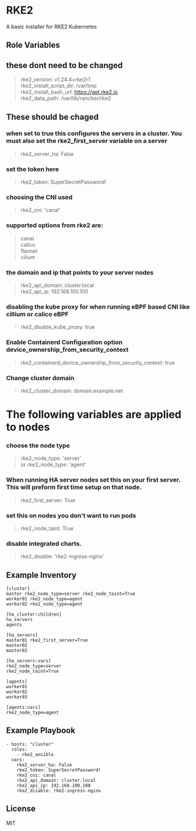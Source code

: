 RKE2
=========

A basic installer for RKE2 Kubernetes

Role Variables
--------------

## these dont need to be changed
> rke2_version: v1.24.4+rke2r1 \
> rke2_install_script_dir: /var/tmp \
> rke2_install_bash_url: https://get.rke2.io \
> rke2_data_path: /var/lib/rancher/rke2

## These should be chaged
### when set to true this configures the servers in a cluster. You must also set the rke2_first_server variable on a server
> rke2_server_ha: False

### set the token here 
> rke2_token: SuperSecretPassword!

### choosing the CNI used
> rke2_cni: 'canal'

### supported options from rke2 are:

> canal \
> calico \
> flannel \
> cilium

### the domain and ip that points to your server nodes
> rke2_api_domain: cluster.local \
> rke2_api_ip: 192.168.100.100

### disabling the kube proxy for when running eBPF based CNI like cillium or calico eBPF

> rke2_disable_kube_proxy: true

### Enable Containerd Configuration option device_ownership_from_security_context

> rke2_containerd_device_ownership_from_security_context: true

### Change cluster domain

> rke2_cluster_domain: domain.example.net

# The following variables are applied to nodes
### choose the node type
> rke2_node_type: 'server' \
or
> rke2_node_type: 'agent'


### When running HA server nodes set this on your first server. This will preform first time setup on that node.
> rke2_first_server: True

### set this on nodes you don't want to run pods
> rke2_node_taint: True

### disable integrated charts. 
> rke2_disable: 'rke2-ingress-nginx' 

Example Inventory
-----------------
```
[cluster]
master rke2_node_type=server rke2_node_taint=True
worker01 rke2_node_type=agent
worker02 rke2_node_type=agent

[ha_cluster:children]
ha_servers
agents

[ha_servers]
master01 rke2_first_server=True
master02
master03

[ha_servers:vars]
rke2_node_type=server
rke2_node_taint=True

[agents]
worker01
worker02
worker03

[agents:vars]
rke2_node_type=agent
```
Example Playbook
----------------

    - hosts: "cluster"
      roles:
        - rke2_ansible
      vars:
        rke2_server_ha: False
        rke2_token: SuperSecretPassword!
        rke2_cni: canal
        rke2_api_domain: cluster.local
        rke2_api_ip: 192.168.100.100
        rke2_disable: rke2-ingress-nginx

License
-------

MIT